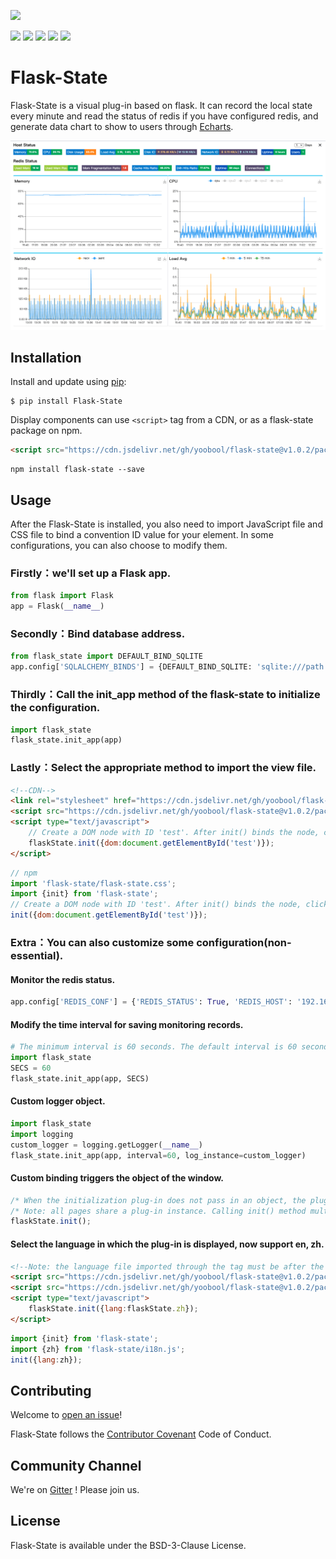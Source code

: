 ![](https://github.com/yoobool/flask-state/blob/master/src/flask_state/static/flask_state.png)

[![](https://img.shields.io/badge/Contributions-Welcome-0059b3)](https://github.com/yoobool/flask-state/tree/master/.github/ISSUE_TEMPLATE)
[![](https://img.shields.io/badge/Chat-Gitter-ff69b4.svg?label=Chat&logo=gitter)](https://gitter.im/flaskstate/community)
[![](https://img.shields.io/npm/v/flask-state)](https://github.com/yoobool/flask-state/blob/master/LICENSE)
[![](https://img.shields.io/badge/license-BSD-green)](https://github.com/yoobool/flask-state/blob/master/LICENSE)
[![](https://img.shields.io/badge/python-3.5%20%7C%203.6%20%7C%203.7%20%7C%203.8%20%7C%203.9-blue)](https://pypi.org/project/Flask-State/)

# Flask-State

Flask-State is a visual plug-in based on flask. It can record the local state every minute and read the status of redis if you have configured redis, and generate data chart to show to users through [Echarts](https://github.com/apache/incubator-echarts).

![](https://github.com/yoobool/flask-state/blob/master/examples/static/flask_state.png)

## Installation
Install and update using [pip](https://pip.pypa.io/en/stable/quickstart/):
```
$ pip install Flask-State
```

Display components can use ```<script>``` tag from a CDN, or as a flask-state package on npm.
```html
<script src="https://cdn.jsdelivr.net/gh/yoobool/flask-state@v1.0.2/packages/umd/flask-state.min.js"></script>
```
```
npm install flask-state --save
```


## Usage

After the Flask-State is installed, you also need to import JavaScript file and CSS file to bind a convention ID value for your element. In some configurations, you can also choose to modify them.


### Firstly：we'll set up a Flask app.
```python
from flask import Flask
app = Flask(__name__)
```

### Secondly：Bind database address.
```python
from flask_state import DEFAULT_BIND_SQLITE
app.config['SQLALCHEMY_BINDS'] = {DEFAULT_BIND_SQLITE: 'sqlite:///path'}
```

### Thirdly：Call the init_app method of the flask-state to initialize the configuration.
```python
import flask_state
flask_state.init_app(app)
```

### Lastly：Select the appropriate method to import the view file.
```html
<!--CDN-->
<link rel="stylesheet" href="https://cdn.jsdelivr.net/gh/yoobool/flask-state@v1.0.2/packages/flask-state.css">
<script src="https://cdn.jsdelivr.net/gh/yoobool/flask-state@v1.0.2/packages/umd/flask-state.min.js"></script>
<script type="text/javascript">
    // Create a DOM node with ID 'test'. After init() binds the node, click to open the listening window
    flaskState.init({dom:document.getElementById('test')});
</script>
```
```javascript
// npm
import 'flask-state/flask-state.css';
import {init} from 'flask-state';
// Create a DOM node with ID 'test'. After init() binds the node, click to open the listening window
init({dom:document.getElementById('test')});
```

### Extra：You can also customize some configuration(non-essential).

#### Monitor the redis status.
```python
app.config['REDIS_CONF'] = {'REDIS_STATUS': True, 'REDIS_HOST': '192.168.1.1', 'REDIS_PORT':16380, 'REDIS_PASSWORD': 'psw'}
```

#### Modify the time interval for saving monitoring records.
```python
# The minimum interval is 60 seconds. The default interval is 60 seconds
import flask_state
SECS = 60
flask_state.init_app(app, SECS)
```

#### Custom logger object.
```python
import flask_state
import logging
custom_logger = logging.getLogger(__name__)
flask_state.init_app(app, interval=60, log_instance=custom_logger)
```

#### Custom binding triggers the object of the window.
```javascript
/* When the initialization plug-in does not pass in an object, the plug-in will automatically create a right-hand suspension ball */
/* Note: all pages share a plug-in instance. Calling init() method multiple times will only trigger plug-in events for new object binding */
flaskState.init();
```

#### Select the language in which the plug-in is displayed, now support en, zh.
```html
<!--Note: the language file imported through the tag must be after the plug-in is imported-->
<script src="https://cdn.jsdelivr.net/gh/yoobool/flask-state@v1.0.2/packages/umd/flask-state.min.js"></script>
<script src="https://cdn.jsdelivr.net/gh/yoobool/flask-state@v1.0.2/packages/umd/zh.js"></script>
<script type="text/javascript">
    flaskState.init({lang:flaskState.zh});
</script>
```
```javascript
import {init} from 'flask-state';
import {zh} from 'flask-state/i18n.js';
init({lang:zh});
```


## Contributing
Welcome to [open an issue](https://github.com/yoobool/flask-state/issues/new)!

Flask-State follows the [Contributor Covenant](https://www.contributor-covenant.org/version/1/3/0/code-of-conduct/) Code of Conduct.

## Community Channel
We're on [Gitter](https://gitter.im/flaskstate/community) ! Please join us.

## License
Flask-State is available under the BSD-3-Clause License.